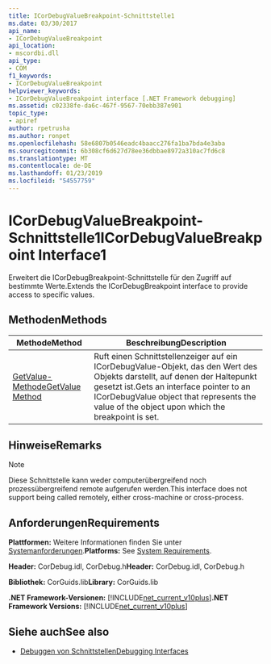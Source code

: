 ```yaml
---
title: ICorDebugValueBreakpoint-Schnittstelle1
ms.date: 03/30/2017
api_name:
- ICorDebugValueBreakpoint
api_location:
- mscordbi.dll
api_type:
- COM
f1_keywords:
- ICorDebugValueBreakpoint
helpviewer_keywords:
- ICorDebugValueBreakpoint interface [.NET Framework debugging]
ms.assetid: c02338fe-da6c-467f-9567-70ebb387e901
topic_type:
- apiref
author: rpetrusha
ms.author: ronpet
ms.openlocfilehash: 58e6807b0546eadc4baacc276fa1ba7bda4e3aba
ms.sourcegitcommit: 6b308cf6d627d78ee36dbbae8972a310ac7fd6c8
ms.translationtype: MT
ms.contentlocale: de-DE
ms.lasthandoff: 01/23/2019
ms.locfileid: "54557759"
---
```

# <a name="icordebugvaluebreakpoint-interface1"></a><span data-ttu-id="a597f-102">ICorDebugValueBreakpoint-Schnittstelle1</span><span class="sxs-lookup"><span data-stu-id="a597f-102">ICorDebugValueBreakpoint Interface1</span></span>
<span data-ttu-id="a597f-103">Erweitert die ICorDebugBreakpoint-Schnittstelle für den Zugriff auf bestimmte Werte.</span><span class="sxs-lookup"><span data-stu-id="a597f-103">Extends the ICorDebugBreakpoint interface to provide access to specific values.</span></span>  
  
## <a name="methods"></a><span data-ttu-id="a597f-104">Methoden</span><span class="sxs-lookup"><span data-stu-id="a597f-104">Methods</span></span>  
  
|<span data-ttu-id="a597f-105">Methode</span><span class="sxs-lookup"><span data-stu-id="a597f-105">Method</span></span>|<span data-ttu-id="a597f-106">Beschreibung</span><span class="sxs-lookup"><span data-stu-id="a597f-106">Description</span></span>|  
|------------|-----------------|  
|[<span data-ttu-id="a597f-107">GetValue-Methode</span><span class="sxs-lookup"><span data-stu-id="a597f-107">GetValue Method</span></span>](../../../../docs/framework/unmanaged-api/debugging/icordebugvaluebreakpoint-getvalue-method.md)|<span data-ttu-id="a597f-108">Ruft einen Schnittstellenzeiger auf ein ICorDebugValue-Objekt, das den Wert des Objekts darstellt, auf denen der Haltepunkt gesetzt ist.</span><span class="sxs-lookup"><span data-stu-id="a597f-108">Gets an interface pointer to an ICorDebugValue object that represents the value of the object upon which the breakpoint is set.</span></span>|  
  
## <a name="remarks"></a><span data-ttu-id="a597f-109">Hinweise</span><span class="sxs-lookup"><span data-stu-id="a597f-109">Remarks</span></span>  
  
> [!NOTE]
>  <span data-ttu-id="a597f-110">Diese Schnittstelle kann weder computerübergreifend noch prozessübergreifend remote aufgerufen werden.</span><span class="sxs-lookup"><span data-stu-id="a597f-110">This interface does not support being called remotely, either cross-machine or cross-process.</span></span>  
  
## <a name="requirements"></a><span data-ttu-id="a597f-111">Anforderungen</span><span class="sxs-lookup"><span data-stu-id="a597f-111">Requirements</span></span>  
 <span data-ttu-id="a597f-112">**Plattformen:** Weitere Informationen finden Sie unter [Systemanforderungen](../../../../docs/framework/get-started/system-requirements.md).</span><span class="sxs-lookup"><span data-stu-id="a597f-112">**Platforms:** See [System Requirements](../../../../docs/framework/get-started/system-requirements.md).</span></span>  
  
 <span data-ttu-id="a597f-113">**Header:** CorDebug.idl, CorDebug.h</span><span class="sxs-lookup"><span data-stu-id="a597f-113">**Header:** CorDebug.idl, CorDebug.h</span></span>  
  
 <span data-ttu-id="a597f-114">**Bibliothek:** CorGuids.lib</span><span class="sxs-lookup"><span data-stu-id="a597f-114">**Library:** CorGuids.lib</span></span>  
  
 <span data-ttu-id="a597f-115">**.NET Framework-Versionen:** [!INCLUDE[net_current_v10plus](../../../../includes/net-current-v10plus-md.md)]</span><span class="sxs-lookup"><span data-stu-id="a597f-115">**.NET Framework Versions:** [!INCLUDE[net_current_v10plus](../../../../includes/net-current-v10plus-md.md)]</span></span>  
  
## <a name="see-also"></a><span data-ttu-id="a597f-116">Siehe auch</span><span class="sxs-lookup"><span data-stu-id="a597f-116">See also</span></span>
- [<span data-ttu-id="a597f-117">Debuggen von Schnittstellen</span><span class="sxs-lookup"><span data-stu-id="a597f-117">Debugging Interfaces</span></span>](../../../../docs/framework/unmanaged-api/debugging/debugging-interfaces.md)
